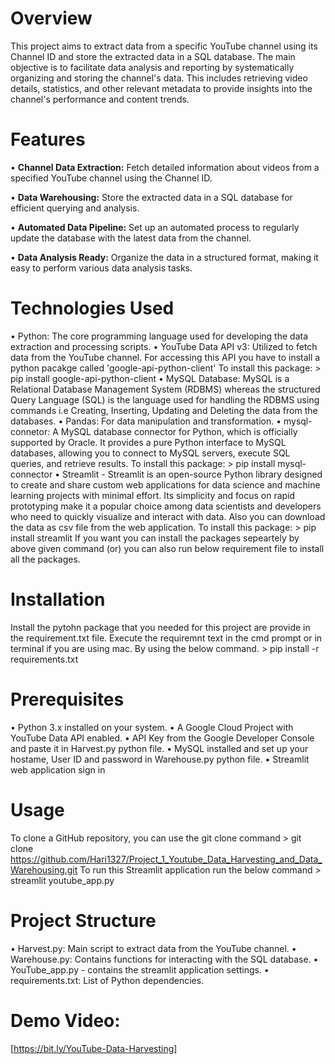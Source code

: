 # Overview
This project aims to extract data from a specific YouTube channel using its Channel ID and store the extracted data in a SQL database. The main objective is to facilitate data analysis and reporting by systematically organizing and storing the channel's data. This includes retrieving video details, statistics, and other relevant metadata to provide insights into the channel's performance and content trends.

# Features
  • **Channel Data Extraction:** Fetch detailed information about videos from a specified YouTube channel using the Channel ID.
  
  • **Data Warehousing:** Store the extracted data in a SQL database for efficient querying and analysis.
  
  • **Automated Data Pipeline:** Set up an automated process to regularly update the database with the latest data from the channel.
  
  • **Data Analysis Ready:** Organize the data in a structured format, making it easy to perform various data analysis tasks.

# Technologies Used
  • Python: The core programming language used for developing the data extraction and processing scripts.
  • YouTube Data API v3: Utilized to fetch data from the YouTube channel. For accessing this API you have to install a python pacakge called 'google-api-python-client'
    To install this package:
      > pip install google-api-python-client
  • MySQL Database: MySQL is a Relational Database Management System (RDBMS) whereas the structured Query Language (SQL) is the language used for handling the RDBMS using commands i.e Creating, Inserting, Updating and Deleting the data from the databases.
  • Pandas: For data manipulation and transformation.
  • mysql-connetor: A MySQL database connector for Python, which is officially supported by Oracle. It provides a pure Python interface to MySQL databases, allowing you to connect to MySQL servers, execute SQL queries, and retrieve results.
    To install this package:
      > pip install mysql-connector
  • Streamlit - Streamlit is an open-source Python library designed to create and share custom web applications for data science and machine learning projects with minimal effort. Its simplicity and focus on rapid prototyping make it a popular choice among data scientists and developers who need to quickly visualize and interact with data. Also you can download the data as csv file from the web application.
    To install this package:
      > pip install streamlit
If you want you can install the packages sepeartely by above given command (or) you can also run below requirement file to install all the packages.

# Installation
Install the pytohn package that you needed for this project are provide in the requirement.txt file. Execute the requiremnt text in the cmd prompt or in terminal if you are using mac. By using the below command.
      > pip install -r requirements.txt

# Prerequisites
  • Python 3.x installed on your system.
  • A Google Cloud Project with YouTube Data API enabled.
  • API Key from the Google Developer Console and paste it in Harvest.py python file.
  • MySQL installed and set up your hostame, User ID and password in Warehouse.py python file.
  • Streamlit web application sign in

# Usage
To clone a GitHub repository, you can use the git clone command
    > git clone https://github.com/Hari1327/Project_1_Youtube_Data_Harvesting_and_Data_Warehousing.git
To run this Streamlit application run the below command
    > streamlit youtube_app.py

# Project Structure
  • Harvest.py: Main script to extract data from the YouTube channel.
  • Warehouse.py: Contains functions for interacting with the SQL database.
  • YouTube_app.py - contains the streamlit application settings.
  • requirements.txt: List of Python dependencies.

# Demo Video:
  [https://bit.ly/YouTube-Data-Harvesting]
